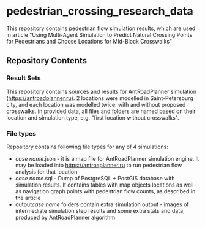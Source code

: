 # pedestrian_crossing_research_data

This repository contains pedestrian flow simulation results, which are used in article "Using Multi-Agent Simulation to Predict Natural Crossing Points for Pedestrians and Choose Locations for Mid-Block Crosswalks"

## Repository Contents

### Result Sets
This repository contains sources and results for AntRoadPlanner simulation (https://antroadplanner.ru). 2 locations were modelled in Saint-Petersburg city, and each location was modelled twice: with and without proposed crosswalks. In provided data, all files and folders are named based on their location and simulation type, e.g. "first location without crosswalks".

### File types
Repository contains following file types for any of 4 simulations:

* *case name*.json - it is a map file for AntRoadPlanner simulation engine. It may be loaded into https://antroaplanner.ru to run pedestrian flow analysis for that location.
* *case name*.sql - Dump of PostgreSQL + PostGIS database with simulation results. It contains tables with map objects locations as well as navigation graph points with pedestrian flow counts, as described in the article
* output*case name*  folders contain extra simulation output - images of intermediate simulation step results and some extra stats and data, produced by AntRoadPlanner algorithm



